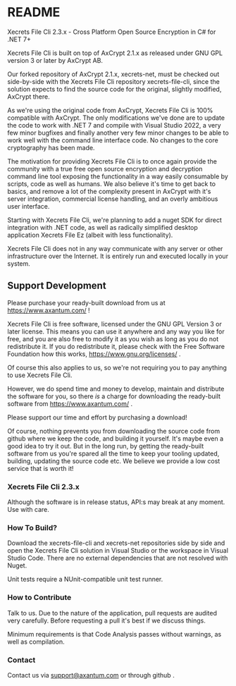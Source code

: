 # README #

Xecrets File Cli 2.3.x - Cross Platform Open Source Encryption in C# for .NET
7+

Xecrets File Cli is built on top of AxCrypt 2.1.x as released under GNU GPL
version 3 or later by AxCrypt AB.

Our forked repository of AxCrypt 2.1.x, xecrets-net, must be checked out
side-by-side with the Xecrets File Cli repository xecrets-file-cli, since the
solution expects to find the source code for the original, slightly modified,
AxCrypt there.

As we're using the original code from AxCrypt, Xecrets File Cli is 100%
compatible with AxCrypt. The only modifications we've done are to update the
code to work with .NET 7 and compile with Visual Studio 2022, a very few minor
bugfixes and finally another very few minor changes to be able to work well with
the command line interface code. No changes to the core cryptography has been
made.

The motivation for providing Xecrets File Cli is to once again provide
the community with a true free open source encryption and decryption command
line tool exposing the functionality in a way easily consumable by scripts, code
as well as humans. We also believe it's time to get back to basics, and remove a
lot of the complexity present in AxCrypt with it's server integration,
commercial license handling, and an overly ambitious user interface.

Starting with Xecrets File Cli, we're planning to add a nuget SDK for direct
integration with .NET code, as well as radically simplified desktop application
Xecrets File Ez (albeit with less functionality).

Xecrets File Cli does not in any way communicate with any server or
other infrastructure over the Internet. It is entirely run and executed locally
in your system.

## Support Development ##

Please purchase your ready-built download from us at https://www.axantum.com/ !

Xecrets File Cli is free software, licensed under the GNU GPL Version 3 or
later license. This means you can use it anywhere and any way you like for free,
and you are also free to modify it as you wish as long as you do not
redistribute it. If you do redistribute it, please check with the Free Software
Foundation how this works, https://www.gnu.org/licenses/ .

Of course this also applies to us, so we're not requiring you to pay anything to
use Xecrets File Cli.

However, we do spend time and money to develop, maintain and distribute the
software for you, so there *is* a charge for downloading the ready-built
software from https://www.axantum.com/ .

Please support our time and effort by purchasing a download!

Of course, nothing prevents you from downloading the source code from github
where we keep the code, and building it yourself. It's maybe even a good idea to
try it out. But in the long run, by getting the ready-built software from us
you're spared all the time to keep your tooling updated, building, updating the
source code etc. We believe we provide a low cost service that is worth it!

### Xecrets File Cli 2.3.x ###

Although the software is in release status, API:s may break at any moment. Use
with care.

### How To Build? ###

Download the xecrets-file-cli and xecrets-net repositories side by side and open
the Xecrets File Cli solution in Visual Studio or the workspace in Visual Studio
Code. There are no external dependencies that are not resolved with Nuget.

Unit tests require a NUnit-compatible unit test runner.

### How to Contribute ###

Talk to us. Due to the nature of the application, pull requests are audited very
carefully. Before requesting a pull it's best if we discuss things.

Minimum requirements is that Code Analysis passes without warnings, as well as
compilation.

### Contact ###

Contact us via support@axantum.com or through github .
